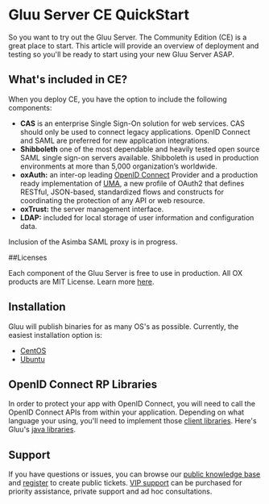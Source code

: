 # Gluu Server CE QuickStart 

So you want to try out the Gluu Server. The Community Edition (CE) is a great place to start. This article will provide an overview of deployment and testing so you'll be ready to start using your new Gluu Server ASAP. 

## What's included in CE?

When you deploy CE, you have the option to include the following components:

* **CAS** is an enterprise Single Sign-On solution for web services. CAS should only be used to connect legacy applications. OpenID Connect and SAML are preferred for new application integrations.
* **Shibboleth** one of the most dependable and heavily tested open source SAML single sign-on servers available. Shibboleth is used in production environments at more than 5,000 organization’s worldwide.
* **oxAuth:** an inter-op leading [OpenID Connect](http://www.gluu.org/docs/admin-guide/openid-connect/) Provider and a production ready implementation of [UMA](http://www.gluu.org/docs/admin-guide/uma/), a new profile of OAuth2 that defines RESTful, JSON-based, standardized flows and constructs for coordinating the protection of any API or web resource.
* **oxTrust:** the server management interface.
* **LDAP:** included for local storage of user information and configuration data.

Inclusion of the Asimba SAML proxy is in progress. 

##Licenses

Each component of the Gluu Server is free to use in production. All OX products are MIT License. Learn more  [here](http://www.gluu.org/docs/admin-guide/introduction/licenses/). 

## Installation

Gluu will publish binaries for as many OS's as possible. Currently, the 
easiest installation option is:  

- [CentOS](../admin-guide/deployment/centos.md)
- [Ubuntu](../admin-guide/deployment/ubuntu.md)

## OpenID Connect RP Libraries

In order to protect your app with OpenID Connect, you will need to call the OpenID Connect APIs from within your application. Depending on what language your using, you'll need to implement those [client libraries](http://openid.net/developers/libraries/). Here's Gluu's [java libraries](https://github.com/GluuFederation/oxAuth).
  

## Support

If you have questions or issues, you can browse our [public knowledge base](http://support.gluu.org) and [register](https://idp.gluu.org/identity/register?redirectUri=https://support.gluu.org) to create public tickets. [VIP support](http://gluu.org/pricing) can be purchased for priority assistance, private support and ad hoc consultations. 

